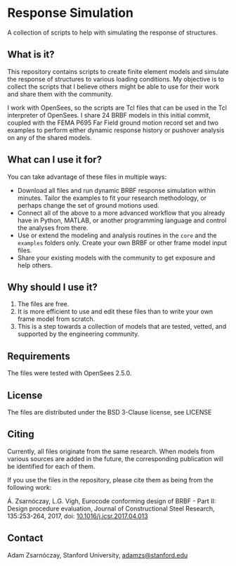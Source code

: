 # Response Simulation

A collection of scripts to help with simulating the response of structures.

## What is it?

This repository contains scripts to create finite element models and simulate the response of structures to various loading conditions. My objective is to collect the scripts that I believe others might be able to use for their work and share them with the community. 

I work with OpenSees, so the scripts are Tcl files that can be used in the Tcl interpreter of OpenSees. I share 24 BRBF models in this initial commit, coupled with the FEMA P695 Far Field ground motion record set and two examples to perform either dynamic response history or pushover analysis on any of the shared models. 

## What can I use it for?

You can take advantage of these files in multiple ways:

- Download all files and run dynamic BRBF response simulation within minutes. Tailor the examples to fit your research methodology, or perhaps change the set of ground motions used.
- Connect all of the above to a more advanced workflow that you already have in Python, MATLAB, or another programming language and control the analyses from there.
- Use or extend the modeling and analysis routines in the `core` and the `examples` folders only. Create your own BRBF or other frame model input files. 
- Share your existing models with the community to get exposure and help others.

## Why should I use it?

1. The files are free.
2. It is more efficient to use and edit these files than to write your own frame model from scratch.
3. This is a step towards a collection of models that are tested, vetted, and supported by the engineering community.

## Requirements

The files were tested with OpenSees 2.5.0.

## License

The files are distributed under the BSD 3-Clause license, see LICENSE

## Citing

Currently, all files originate from the same research. When models from various sources are added in the future, the corresponding publication will be identified for each of them.

If you use the files in the repository, please cite them as being from the following work:

Á. Zsarnóczay, L.G. Vigh, Eurocode conforming design of BRBF - Part II: Design procedure evaluation, Journal of Constructional Steel Research, 135:253-264, 2017, doi: [10.1016/j.jcsr.2017.04.013](https://doi.org/10.1016/j.jcsr.2017.04.013)

## Contact

Adam Zsarnóczay, Stanford University, adamzs@stanford.edu
